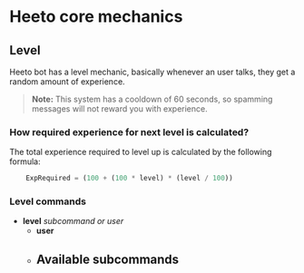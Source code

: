 # Heeto core mechanics
## Level
Heeto bot has a level mechanic, basically whenever an user talks, they get a random amount of experience.
> **Note:** This system has a cooldown of 60 seconds, so spamming messages will not reward you with experience.

### How required experience for next level is calculated?
The total experience required to level up is calculated by the following formula:
```py
    ExpRequired = (100 + (100 * level) * (level / 100))
```

### Level commands
- **level** *subcommand or user*
    - **user**
    - **Available subcommands**
        - 